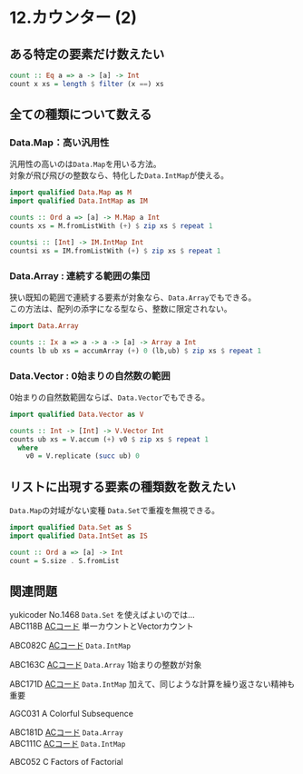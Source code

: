 # 12.カウンター \(2\)

## ある特定の要素だけ数えたい

```haskell
count :: Eq a => a -> [a] -> Int
count x xs = length $ filter (x ==) xs
```

## 全ての種類について数える

### Data.Map：高い汎用性

汎用性の高いのは`Data.Map`を用いる方法。  
対象が飛び飛びの整数なら、特化した`Data.IntMap`が使える。

```haskell
import qualified Data.Map as M
import qualified Data.IntMap as IM

counts :: Ord a => [a] -> M.Map a Int
counts xs = M.fromListWith (+) $ zip xs $ repeat 1

countsi :: [Int] -> IM.IntMap Int
countsi xs = IM.fromListWith (+) $ zip xs $ repeat 1
```

### Data.Array : 連続する範囲の集団

狭い既知の範囲で連続する要素が対象なら、`Data.Array`でもできる。  
この方法は、配列の添字になる型なら、整数に限定されない。

```haskell
import Data.Array

counts :: Ix a => a -> a -> [a] -> Array a Int
counts lb ub xs = accumArray (+) 0 (lb,ub) $ zip xs $ repeat 1
```

### Data.Vector : 0始まりの自然数の範囲

0始まりの自然数範囲ならば、`Data.Vector`でもできる。

```haskell
import qualified Data.Vector as V

counts :: Int -> [Int] -> V.Vector Int
counts ub xs = V.accum (+) v0 $ zip xs $ repeat 1
  where
    v0 = V.replicate (succ ub) 0
```

## リストに出現する要素の種類数を数えたい

`Data.Map`の対域がない変種 `Data.Set`で重複を無視できる。

```haskell
import qualified Data.Set as S
import qualified Data.IntSet as IS

count :: Ord a => [a] -> Int
count = S.size . S.fromList
```

## 関連問題

yukicoder No.1468 `Data.Set`を使えばよいのでは…  
ABC118B [ACコード](https://atcoder.jp/contests/abc118/submissions/22775025) 単一カウントとVectorカウント  
ABC082C [ACコード](https://atcoder.jp/contests/abc082/submissions/22780844) `Data.IntMap`  
ABC163C [ACコード](https://atcoder.jp/contests/abc163/submissions/12154023) `Data.Array` 1始まりの整数が対象  
ABC171D [ACコード](https://atcoder.jp/contests/abc171/submissions/22781940) `Data.IntMap` 加えて、同じような計算を繰り返さない精神も重要  
AGC031 A Colorful Subsequence  
ABC181D [ACコード](https://atcoder.jp/contests/abc181/submissions/17799249) `Data.Array`  
ABC111C [ACコード](https://atcoder.jp/contests/abc111/submissions/22789263) `Data.IntMap`  
ABC052 C Factors of Factorial

